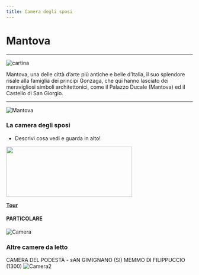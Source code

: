 ```yaml
---
title: Camera degli sposi
---
```


# Mantova

______
![cartina](https://www.enchantingitaly.com/ita/inc/images/province/province-mantova.gif)


Mantova, una delle città d’arte più antiche e belle d’Italia, il suo splendore risale alla famiglia dei principi Gonzaga, che qui hanno lasciato dei meravigliosi simboli architettonici, come il Palazzo Ducale (Mantova) ed il Castello di San Giorgio. 

____

![Mantova](https://guideturistichemantova.it/wp-content/uploads/2011/02/il-centro-storico-1.jpg)

### La camera degli sposi

- Descrivi cosa vedi e guarda in alto! 


<img src="{{site.baseurl}}/img/tour.png" 
width="340" height="136">


**[Tour](http://www.ghelfi360.com/up/Mantegna/)**

#### PARTICOLARE
![Camera](https://guideturistichemantova.it/wp-content/uploads/2011/02/Camera_degli_Sposi_Andrea_Mantegna_Oculo.jpg)


### Altre camere da letto 

CAMERA DEL PODESTÀ - sAN GIMIGNANO (SI) MEMMO DI FILIPPUCCIO (1300)
 ![Camera2](https://upload.wikimedia.org/wikipedia/commons/e/ed/Memmo_Di_Filippuccio_-_Erotic_scenes_-_WGA15023.jpg)


